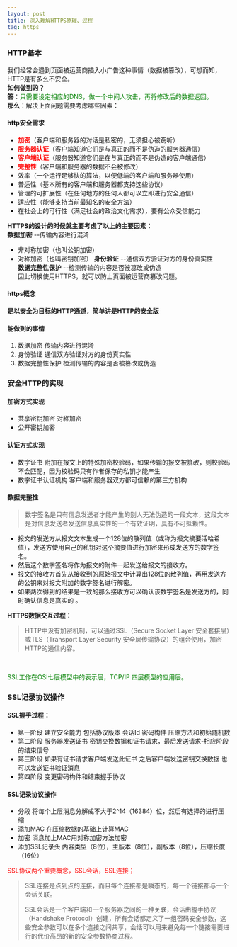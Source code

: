 ```yaml
---
layout: post
title: 深入理解HTTPS原理、过程
tag: https
---
```


### HTTP基本
我们经常会遇到页面被运营商插入小广告这种事情（数据被篡改），可想而知，HTTP是有多么不安全。<br/>
**如何做到的？**<br/>
**答**：<font color="green">只需要设定相应的DNS，做一个中间人攻击，再将修改后的数据返回。</font><br/>
**那么**：解决上面问题需要考虑哪些因素：<br/>
#### http安全需求

 - <font color='red'>**加密**</font>（客户端和服务器的对话是私密的，无须担心被窃听）
 - <font color='red'>**服务器认证**</font>（客户端知道它们是与真正的而不是伪造的服务器通信）
 - <font color='red'>**客户端认证**</font>（服务器知道它们是在与真正的而不是伪造的客户端通信）
 - <font color='red'>**完整性**</font>（客户端和服务器的数据不会被修改）
 - 效率（一个运行足够快的算法，以便低端的客户端和服务器使用）
 - 普适性（基本所有的客户端和服务器都支持这些协议）
 - 管理的可扩展性（在任何地方的任何人都可以立即进行安全通信）
 - 适应性（能够支持当前最知名的安全方法）
 - 在社会上的可行性（满足社会的政治文化需求），要有公众受信能力
 
**HTTPS的设计的时候就主要考虑了以上的主要因素：**<br/>
**数据加密** --传输内容进行混淆<br/>
 - 非对称加密（也叫公钥加密)
 - 对称加密（也叫密钥加密）
**身份验证** --通信双方验证对方的身份真实性<br/>
**数据完整性保护** --检测传输的内容是否被篡改或伪造<br/>
因此切换使用HTTPS，就可以防止页面被运营商篡改问题。<br/>

#### https概念
**是以安全为目标的HTTP通道，简单讲是HTTP的安全版**
#### 能做到的事情

 1. 数据加密  传输内容进行混淆
 2. 身份验证 通信双方验证对方的身份真实性
 3. 数据完整性保护 检测传输的内容是否被篡改或伪造
 

### 安全HTTP的实现

#### 加密方式实现

 - 共享密钥加密 对称加密
 - 公开密钥加密

#### 认证方式实现

 - 数字证书 
 附加在报文上的特殊加密校验码，如果传输的报文被篡改，则校验码不会匹配，因为校验码只有作者保存的私钥才能产生
 - 数字证书认证机构
客户端和服务器双方都可信赖的第三方机构

#### 数据完整性

> 数字签名是只有信息发送者才能产生的别人无法伪造的一段文本，这段文本是对信息发送者发送信息真实性的一个有效证明，具有不可抵赖性。

 - 报文的发送方从报文文本生成一个128位的散列值（或称为报文摘要活哈希值），发送方使用自己的私钥对这个摘要值进行加密来形成发送方的数字签名。
 - 然后这个数字签名将作为报文的附件一起发送给报文的接收方。
 - 报文的接收方首先从接收到的原始报文中计算出128位的散列值，再用发送方的公钥来对报文附加的数字签名进行解密。
 - 如果两次得到的结果是一致的那么接收方可以确认该数字签名是发送方的，同时确认信息是真实的 。

**HTTPS数据交互过程：**

> HTTP中没有加密机制，可以通过SSL（Secure Socket Layer 安全套接层）或TLS（Transport Layer
> Security 安全层传输协议）的组合使用，加密HTTP的通信内容。


<br/>

<font color="green">SSL工作在OSI七层模型中的表示层，TCP/IP 四层模型的应用层。</font>
<br/>


### SSL记录协议操作

#### SSL握手过程：

 - 第一阶段 建立安全能力 包括协议版本 会话Id 密码构件 压缩方法和初始随机数
 - 第二阶段 服务器发送证书 密钥交换数据和证书请求，最后发送请求-相应阶段的结束信号
 - 第三阶段 如果有证书请求客户端发送此证书 之后客户端发送密钥交换数据 也可以发送证书验证消息
 - 第四阶段 变更密码构件和结束握手协议
 

#### SSL记录协议操作
 - 分段 将每个上层消息分解成不大于2^14（16384）位，然后有选择的进行压缩
 - 添加MAC 在压缩数据的基础上计算MAC
 - 加密 消息加上MAC用对称加密方法加密
 - 添加SSL记录头 内容类型（8位），主版本（8位），副版本（8位），压缩长度（16位）
 
<font color="red">SSL协议两个重要概念，SSL会话，SSL连接；</font>
<br/>

> SSL连接是点到点的连接，而且每个连接都是瞬态的，每一个链接都与一个会话关联。
> 
> SSL会话是一个客户端和一个服务器之间的一种关联，会话由握手协议（Handshake
> Protocol）创建，所有会话都定义了一组密码安全参数，这些安全参数可以在多个连接之间共享，会话可以用来避免每一个链接需要进行的代价高昂的新的安全参数协商过程。


 

